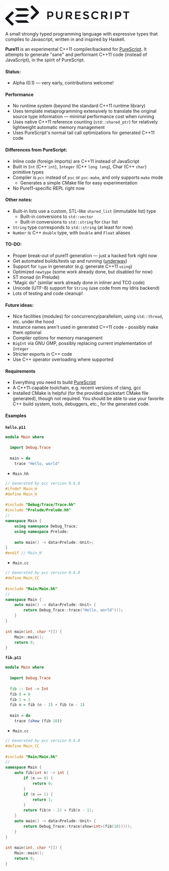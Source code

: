 [![PureScript](logo.png)](http://purescript.org)

A small strongly typed programming language with expressive types that compiles to Javascript, written in and inspired by Haskell.

**Pure11** is an experimental C++11 compiler/backend for [PureScript](https://github.com/purescript/purescript). It attempts to generate "sane" and performant C++11 code (instead of JavaScript), in the spirit of PureScript.

#### Status:

* Alpha (0.1) — very early, contributions welcome!

#### Performance

* No runtime system (beyond the standard C++11 runtime library)
* Uses template metaprogramming extensively to translate the original source type information — minimal performance cost when running
* Uses native C++11 reference counting (`std::shared_ptr`) for relatively lightweight automatic memory management
* Uses PureScript's normal tail call optimizations for generated C++11 code

#### Differences from PureScript:

* Inline code (foreign imports) are C++11 instead of JavaScript
* Built in `Int` (C++ `int`), `Integer` (C++ `long long`), Char (C++ `char`) primitive types
* Compiler is `pcc` instead of `psc` or `psc-make`, and only supports `make` mode
  - Generates a simple CMake file for easy experimentation
* No Pure11-specific REPL right now

#### Other notes:

* Built-in lists use a custom, STL-like `shared_list` (immutable list) type
  - Built-in conversions to `std::vector`
  - Built-in conversions to `std::string` for `Char` list
* `String` type corresponds to `std::string` (at least for now)
* `Number` is C++ `double` type, with `Double` and `Float` aliases

#### TO-DO:

* Proper break-out of pure11 generation — just a hacked fork right now
* Get automated builds/tests up and running ([underway](https://github.com/andyarvanitis/pure11/tree/pure11/examples/passing))
* Support for `type` in generator (e.g. generate C++11 `using`)
* Optimized `newtype` (some work already done, but disabled for now)
* ST monad (in Prelude)
* "Magic do" (similar work already done in inliner and TCO code)
* Unicode (UTF-8) support for `String` (use code from my Idris backend)
* Lots of testing and code cleanup!

#### Future ideas:

* Nice facilities (modules) for concurrency/parallelism, using `std::thread`, etc. under the hood
* Instance names aren't used in generated C++11 code - possibly make them optional
* Compiler options for memory management
* `BigInt` via GNU GMP, possibly replacing current implementation of `Integer`
* Stricter exports in C++ code
* Use C++ operator overloading where supported

#### Requirements

* Everything you need to build [PureScript](https://github.com/purescript/purescript)
* A C++11-capable toolchain, e.g. recent versions of clang, gcc
* Installed CMake is helpful (for the provided quickstart CMake file generated), though not required. You should be able to use your favorite C++ build system, tools, debuggers, etc., for the generated code.

#### Examples

**`hello.p11`**
```PureScript
module Main where

  import Debug.Trace

  main = do
    trace "Hello, world"
```

* `Main.hh`
```C++
// Generated by pcc version 0.6.8
#ifndef Main_H
#define Main_H

#include "Debug/Trace/Trace.hh"
#include "Prelude/Prelude.hh"
//
namespace Main {
    using namespace Debug_Trace;
    using namespace Prelude;
     
    auto main() -> data<Prelude::Unit>;
}
#endif // Main_H
```

* `Main.cc`
```C++
// Generated by pcc version 0.6.8
#define Main_CC

#include "Main/Main.hh"
//
namespace Main {
    auto main() -> data<Prelude::Unit> {
        return Debug_Trace::trace("Hello, world")();
    } 
}

int main(int, char *[]) {
    Main::main();
    return 0;
}
```
**`fib.p11`**
```PureScript
module Main where

  import Debug.Trace

  fib :: Int -> Int
  fib 0 = 0
  fib 1 = 1
  fib n = fib (n - 2) + fib (n - 1)

  main = do
    trace (show (fib 10))
```

  * `Main.cc`
```C++
// Generated by pcc version 0.6.8
#define Main_CC

#include "Main/Main.hh"
//
namespace Main {
    auto fib(int n) -> int {
        if (n == 0) {
            return 0;
        }
        if (n == 1) {
            return 1;
        }
        return fib(n - 2) + fib(n - 1);
    } 
    auto main() -> data<Prelude::Unit> {
        return Debug_Trace::trace(show<int>(fib(10)))();
    } 
}

int main(int, char *[]) {
    Main::main();
    return 0;
}
```
